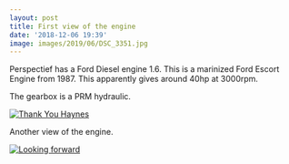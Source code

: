 ```yaml
---
layout: post
title: First view of the engine
date: '2018-12-06 19:39'
image: images/2019/06/DSC_3351.jpg
---
```


Perspectief has a Ford Diesel engine 1.6. This is a marinized Ford Escort Engine from 1987. This apparently gives around 40hp at 3000rpm.

The gearbox is a PRM hydraulic.


[![Thank You Haynes]({{site.baseurl}}/images/2019/06/IMG_1255.jpg)]({{site.baseurl}}/images/2019/06/IMG_1255.jpg)

Another view of the engine.

[![Looking forward]({{baseurl}}/images/2019/06/IMG_0087.jpg)]({{baseurl}}/images/2019/06/IMG_0087.jpg)
